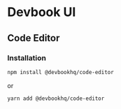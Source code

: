 # Devbook UI

## Code Editor 

### Installation

```sh
npm install @devbookhq/code-editor
```

or

```sh
yarn add @devbookhq/code-editor
```
